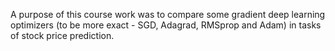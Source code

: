 A purpose of this course work was to compare some gradient deep learning optimizers (to be more exact - SGD, Adagrad, RMSprop and Adam) in tasks of stock price prediction.

